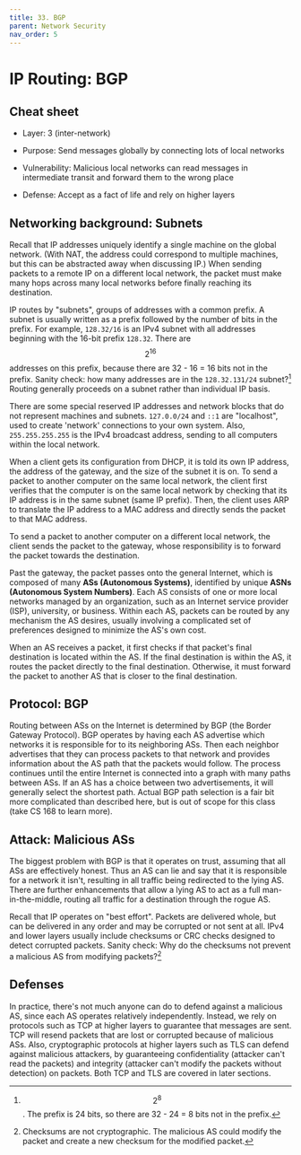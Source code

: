 ```yaml
---
title: 33. BGP
parent: Network Security
nav_order: 5
---
```


# IP Routing: BGP

## Cheat sheet

- Layer: 3 (inter-network)

- Purpose: Send messages globally by connecting lots of local networks

- Vulnerability: Malicious local networks can read messages in intermediate
  transit and forward them to the wrong place

- Defense: Accept as a fact of life and rely on higher layers

## Networking background: Subnets

Recall that IP addresses uniquely identify a single machine on the global
network. (With NAT, the address could correspond to multiple machines, but this
can be abstracted away when discussing IP.) When sending packets to a remote IP
on a different local network, the packet must make many hops across many local
networks before finally reaching its destination.

IP routes by "subnets", groups of addresses with a common prefix. A subnet is
usually written as a prefix followed by the number of bits in the prefix. For
example, `128.32/16` is an IPv4 subnet with all addresses beginning with the
16-bit prefix `128.32`. There are $$2^{16}$$ addresses on this prefix, because
there are 32 - 16 = 16 bits not in the prefix. Sanity check: how many addresses
are in the `128.32.131/24` subnet?[^1] Routing generally proceeds on a subnet
rather than individual IP basis.

There are some special reserved IP addresses and network blocks that do not
represent machines and subnets. `127.0.0/24` and `::1` are "localhost", used to
create 'network' connections to your own system. Also, `255.255.255.255` is the
IPv4 broadcast address, sending to all computers within the local network.

When a client gets its configuration from DHCP, it is told its own IP address,
the address of the gateway, and the size of the subnet it is on. To send a
packet to another computer on the same local network, the client first verifies
that the computer is on the same local network by checking that its IP address
is in the same subnet (same IP prefix). Then, the client uses ARP to translate
the IP address to a MAC address and directly sends the packet to that MAC
address.

To send a packet to another computer on a different local network, the client
sends the packet to the gateway, whose responsibility is to forward the packet
towards the destination.

Past the gateway, the packet passes onto the general Internet, which is composed
of many **ASs (Autonomous Systems)**, identified by unique **ASNs (Autonomous
System Numbers)**. Each AS consists of one or more local networks managed by an
organization, such as an Internet service provider (ISP), university, or
business. Within each AS, packets can be routed by any mechanism the AS desires,
usually involving a complicated set of preferences designed to minimize the AS's
own cost.

When an AS receives a packet, it first checks if that packet's final destination
is located within the AS. If the final destination is within the AS, it routes
the packet directly to the final destination. Otherwise, it must forward the
packet to another AS that is closer to the final destination.

## Protocol: BGP

Routing between ASs on the Internet is determined by BGP (the Border Gateway
Protocol). BGP operates by having each AS advertise which networks it is
responsible for to its neighboring ASs. Then each neighbor advertises that they
can process packets to that network and provides information about the AS path
that the packets would follow. The process continues until the entire Internet
is connected into a graph with many paths between ASs. If an AS has a choice
between two advertisements, it will generally select the shortest path. Actual
BGP path selection is a fair bit more complicated than described here, but is
out of scope for this class (take CS 168 to learn more).

## Attack: Malicious ASs

The biggest problem with BGP is that it operates on trust, assuming that all ASs
are effectively honest. Thus an AS can lie and say that it is responsible for a
network it isn't, resulting in all traffic being redirected to the lying AS.
There are further enhancements that allow a lying AS to act as a full
man-in-the-middle, routing all traffic for a destination through the rogue AS.

Recall that IP operates on "best effort". Packets are delivered whole, but can
be delivered in any order and may be corrupted or not sent at all. IPv4 and
lower layers usually include checksums or CRC checks designed to detect
corrupted packets. Sanity check: Why do the checksums not prevent a malicious AS
from modifying packets?[^2]

## Defenses

In practice, there's not much anyone can do to defend against a malicious AS,
since each AS operates relatively independently. Instead, we rely on protocols
such as TCP at higher layers to guarantee that messages are sent. TCP will
resend packets that are lost or corrupted because of malicious ASs. Also,
cryptographic protocols at higher layers such as TLS can defend against
malicious attackers, by guaranteeing confidentiality (attacker can't read the
packets) and integrity (attacker can't modify the packets without detection) on
packets. Both TCP and TLS are covered in later sections.

[^1]:
    $$2^8$$. The prefix is 24 bits, so there are 32 - 24 = 8 bits not in the
    prefix.

[^2]:
    Checksums are not cryptographic. The malicious AS could modify the packet
    and create a new checksum for the modified packet.

